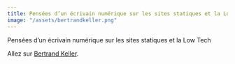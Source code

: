 ```yaml
---
title: Pensées d’un écrivain numérique sur les sites statiques et la Low Tech
image: "/assets/bertrandkeller.png"
---
```


Pensées d’un écrivain numérique sur les sites statiques et la Low Tech

Allez sur [Bertrand Keller](https://bertrandkeller.info).
